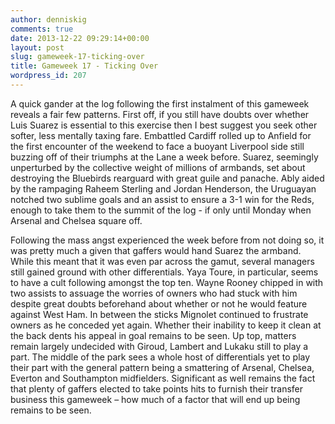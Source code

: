 ```yaml
---
author: denniskig
comments: true
date: 2013-12-22 09:29:14+00:00
layout: post
slug: gameweek-17-ticking-over
title: Gameweek 17 - Ticking Over
wordpress_id: 207
---
```


A quick gander at the log following the first instalment of this gameweek reveals a fair few patterns. First off, if you still have doubts over whether Luis Suarez is essential to this exercise then I best suggest you seek other softer, less mentally taxing fare. Embattled Cardiff rolled up to Anfield for the first encounter of the weekend to face a buoyant Liverpool side still buzzing off of their triumphs at the Lane a week before. Suarez, seemingly unperturbed by the collective weight of millions of armbands, set about destroying the Bluebirds rearguard with great guile and panache. Ably aided by the rampaging Raheem Sterling and Jordan Henderson, the Uruguayan notched two sublime goals and an assist to ensure a 3-1 win for the Reds, enough to take them to the summit of the log - if only until Monday when Arsenal and Chelsea square off.

Following the mass angst experienced the week before from not doing so, it was pretty much a given that gaffers would hand Suarez the armband. While this meant that it was even par across the gamut, several managers still gained ground with other differentials. Yaya Toure, in particular, seems to have a cult following amongst the top ten. Wayne Rooney chipped in with two assists to assuage the worries of owners who had stuck with him despite great doubts beforehand about whether or not he would feature against West Ham. In between the sticks Mignolet continued to frustrate owners as he conceded yet again. Whether their inability to keep it clean at the back dents his appeal in goal remains to be seen. Up top, matters remain largely undecided with Giroud, Lambert and Lukaku still to play a part. The middle of the park sees a whole host of differentials yet to play their part with the general pattern being a smattering of Arsenal, Chelsea, Everton and Southampton midfielders. Significant as well remains the fact that plenty of gaffers elected to take points hits to furnish their transfer business this gameweek – how much of a factor that will end up being remains to be seen.


